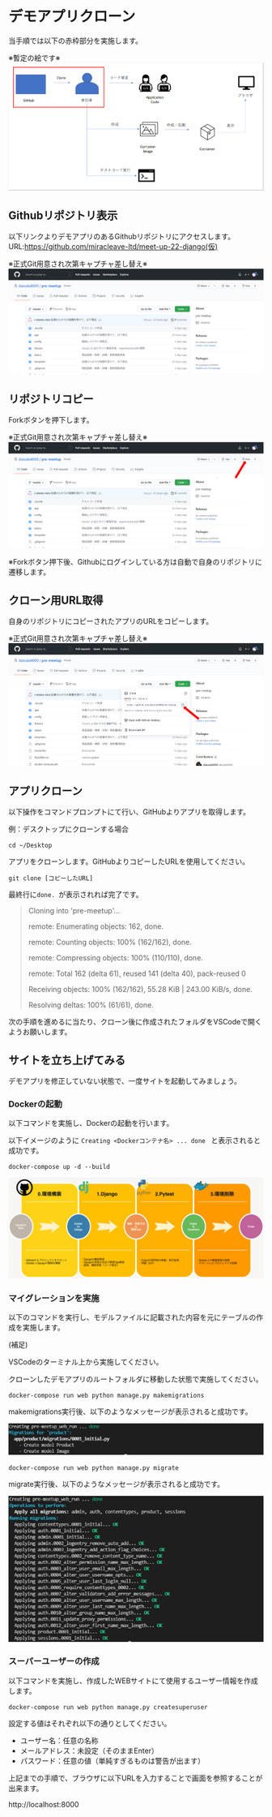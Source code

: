 # デモアプリクローン
当手順では以下の赤枠部分を実施します。

※暫定の絵です※
![](./img/21.png)

## Githubリポジトリ表示
以下リンクよりデモアプリのあるGithubリポジトリにアクセスします。
URL:https://github.com/miracleave-ltd/meet-up-22-django(仮)


※正式Git用意され次第キャプチャ差し替え※
![](./img/1.png)

## リポジトリコピー
Forkボタンを押下します。

※正式Git用意され次第キャプチャ差し替え※
![](./img/2.png)

※Forkボタン押下後、Githubにログインしている方は自動で自身のリポジトリに遷移します。

## クローン用URL取得

自身のリポジトリにコピーされたアプリのURLをコピーします。

※正式Git用意され次第キャプチャ差し替え※
![](./img/3.png)

## アプリクローン

以下操作をコマンドプロンプトにて行い、GitHubよりアプリを取得します。

例：デスクトップにクローンする場合

```
cd ~/Desktop
```

アプリをクローンします。GitHubよりコピーしたURLを使用してください。

```
git clone [コピーしたURL]
```

最終行に`done. `が表示されれば完了です。

>Cloning into 'pre-meetup'...
>
>remote: Enumerating objects: 162, done.
>
>remote: Counting objects: 100% (162/162), done.
>
>remote: Compressing objects: 100% (110/110), done.
>
>remote: Total 162 (delta 61), reused 141 (delta 40), pack-reused 0
>
>Receiving objects: 100% (162/162), 55.28 KiB | 243.00 KiB/s, done.
>
>Resolving deltas: 100% (61/61), done.


次の手順を進めるに当たり、クローン後に作成されたフォルダをVSCodeで開くようお願いします。

## サイトを立ち上げてみる

デモアプリを修正していない状態で、一度サイトを起動してみましょう。

### Dockerの起動

以下コマンドを実施し、Dockerの起動を行います。

以下イメージのように `Creating <Dockerコンテナ名> ... done ` と表示されると成功です。

```
docker-compose up -d --build
```

![](./img/23.png)


### マイグレーションを実施

以下のコマンドを実行し、モデルファイルに記載された内容を元にテーブルの作成を実施します。

(補足)

VSCodeのターミナル上から実施してください。

クローンしたデモアプリのルートフォルダに移動した状態で実施してください。

```
docker-compose run web python manage.py makemigrations
```

makemigrations実行後、以下のようなメッセージが表示されると成功です。

![](./img/12.png)

```
docker-compose run web python manage.py migrate
```

migrate実行後、以下のようなメッセージが表示されると成功です。

![](./img/13.png)


### スーパーユーザーの作成

以下コマンドを実施し、作成したWEBサイトにて使用するユーザー情報を作成します。

```
docker-compose run web python manage.py createsuperuser
```

設定する値はそれぞれ以下の通りとしてください。
- ユーザー名：任意の名称
- メールアドレス：未設定（そのままEnter）
- パスワード：任意の値（単純すぎるものは警告が出ます）


上記までの手順で、ブラウザに以下URLを入力することで画面を参照することが出来ます。

http://localhost:8000
